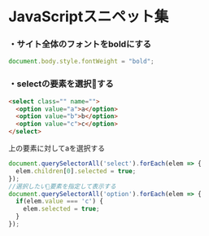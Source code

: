 # JavaScriptスニペット集

### ・サイト全体のフォントを**bold**にする
```JavaScript
document.body.style.fontWeight = "bold";
```

### ・selectの要素を選択する
```HTML
<select class="" name="">
  <option value="a">a</option>
  <option value="b">b</option>
  <option value="c">c</option>
</select>
```

上の要素に対してaを選択する

```JavaScript
document.querySelectorAll('select').forEach(elem => {
  elem.children[0].selected = true;
});
//選択したい要素を指定して表示する
document.querySelectorAll('option').forEach(elem => {
  if(elem.value === 'c') {
    elem.selected = true;
  }
});
```
